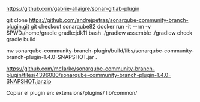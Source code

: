 https://github.com/gabrie-allaigre/sonar-gitlab-plugin

git clone https://github.com/andrejpetras/sonarqube-community-branch-plugin.git
git checkout sonarqube82
docker run -it --rm -v $PWD:/home/gradle gradle:jdk11 bash
./gradlew assemble
./gradlew check
gradle build


mv sonarqube-community-branch-plugin/build/libs/sonarqube-community-branch-plugin-1.4.0-SNAPSHOT.jar .



https://github.com/mc1arke/sonarqube-community-branch-plugin/files/4396080/sonarqube-community-branch-plugin-1.4.0-SNAPSHOT.jar.zip

Copiar el plugin en:
extensions/plugins/
lib/common/
